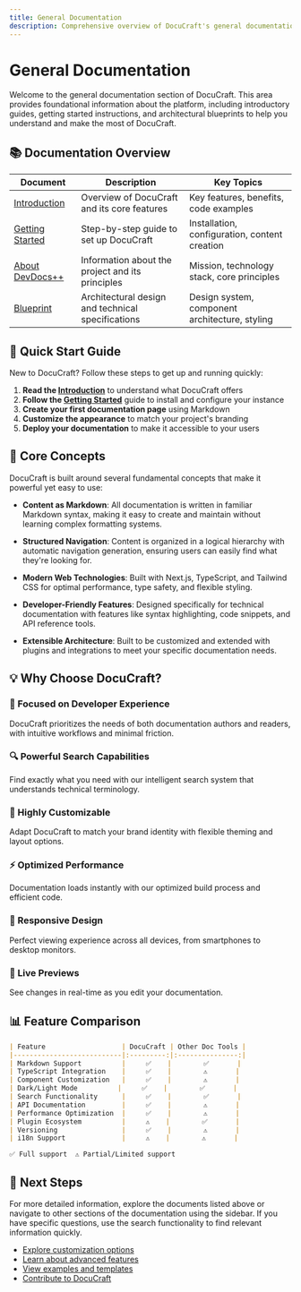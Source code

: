 ```yaml
---
title: General Documentation
description: Comprehensive overview of DocuCraft's general documentation, including getting started guides, introduction, and architectural blueprint.
---
```


# General Documentation

Welcome to the general documentation section of DocuCraft. This area provides foundational information about the platform, including introductory guides, getting started instructions, and architectural blueprints to help you understand and make the most of DocuCraft.

## 📚 Documentation Overview

| Document | Description | Key Topics |
|----------|-------------|------------|
| [Introduction](./introduction) | Overview of DocuCraft and its core features | Key features, benefits, code examples |
| [Getting Started](./getting-started) | Step-by-step guide to set up DocuCraft | Installation, configuration, content creation |
| [About DevDocs++](./about) | Information about the project and its principles | Mission, technology stack, core principles |
| [Blueprint](./blueprint) | Architectural design and technical specifications | Design system, component architecture, styling |

## 🚀 Quick Start Guide

New to DocuCraft? Follow these steps to get up and running quickly:

1. **Read the [Introduction](./introduction)** to understand what DocuCraft offers
2. **Follow the [Getting Started](./getting-started)** guide to install and configure your instance
3. **Create your first documentation page** using Markdown
4. **Customize the appearance** to match your project's branding
5. **Deploy your documentation** to make it accessible to your users

## 🧩 Core Concepts

DocuCraft is built around several fundamental concepts that make it powerful yet easy to use:

- **Content as Markdown**: All documentation is written in familiar Markdown syntax, making it easy to create and maintain without learning complex formatting systems.

- **Structured Navigation**: Content is organized in a logical hierarchy with automatic navigation generation, ensuring users can easily find what they're looking for.

- **Modern Web Technologies**: Built with Next.js, TypeScript, and Tailwind CSS for optimal performance, type safety, and flexible styling.

- **Developer-Friendly Features**: Designed specifically for technical documentation with features like syntax highlighting, code snippets, and API reference tools.

- **Extensible Architecture**: Built to be customized and extended with plugins and integrations to meet your specific documentation needs.

## 💡 Why Choose DocuCraft?

<div class="features-grid">

### 🎯 Focused on Developer Experience
DocuCraft prioritizes the needs of both documentation authors and readers, with intuitive workflows and minimal friction.

### 🔍 Powerful Search Capabilities
Find exactly what you need with our intelligent search system that understands technical terminology.

### 🎨 Highly Customizable
Adapt DocuCraft to match your brand identity with flexible theming and layout options.

### ⚡ Optimized Performance
Documentation loads instantly with our optimized build process and efficient code.

### 📱 Responsive Design
Perfect viewing experience across all devices, from smartphones to desktop monitors.

### 🔄 Live Previews
See changes in real-time as you edit your documentation.

</div>

## 📊 Feature Comparison

```markdown
| Feature                   | DocuCraft | Other Doc Tools |
|---------------------------|:---------:|:---------------:|
| Markdown Support          |     ✅    |        ✅       |
| TypeScript Integration    |     ✅    |        ⚠️       |
| Component Customization   |     ✅    |        ⚠️       |
| Dark/Light Mode          |     ✅    |        ✅       |
| Search Functionality      |     ✅    |        ✅       |
| API Documentation         |     ✅    |        ⚠️       |
| Performance Optimization  |     ✅    |        ⚠️       |
| Plugin Ecosystem          |     ⚠️    |        ✅       |
| Versioning                |     ✅    |        ⚠️       |
| i18n Support              |     ⚠️    |        ⚠️       |

✅ Full support  ⚠️ Partial/Limited support
```

## 🔄 Next Steps

For more detailed information, explore the documents listed above or navigate to other sections of the documentation using the sidebar. If you have specific questions, use the search functionality to find relevant information quickly.

- [Explore customization options](../customization/theming)
- [Learn about advanced features](../advanced/plugins)
- [View examples and templates](../examples/basic)
- [Contribute to DocuCraft](../community/contributing)